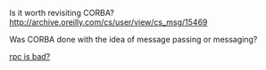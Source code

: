 
Is it worth revisiting CORBA?  
http://archive.oreilly.com/cs/user/view/cs_msg/15469  

Was CORBA done with the idea of message passing or messaging?  

[rpc is bad?](http://erlang.org/pipermail/erlang-questions/2008-May/035209.html)
